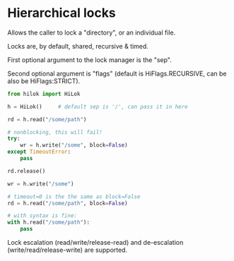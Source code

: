 # Hierarchical locks

Allows the caller to lock a "directory", or an individual file.

Locks are, by default, shared, recursive & timed.

First optional argument to the lock manager is the "sep".

Second optional argument is "flags" (default is HiFlags.RECURSIVE, can be also be HiFlags:STRICT).

```python
from hilok import HiLok

h = HiLok()     # default sep is '/', can pass it in here

rd = h.read("/some/path")

# nonblocking, this will fail!
try:
    wr = h.write("/some", block=False)
except TimeoutError:
    pass

rd.release()

wr = h.write("/some")

# timeout=0 is the the same as block=False
rd = h.read("/some/path", block=False)

# with syntax is fine:
with h.read("/some/path"):
    pass
```

Lock escalation (read/write/release-read) and de-escalation (write/read/release-write) are supported.
